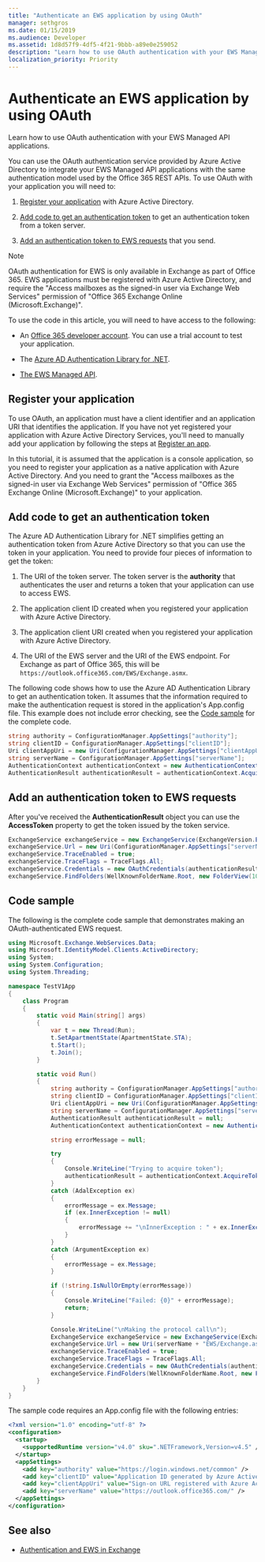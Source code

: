 ```yaml
---
title: "Authenticate an EWS application by using OAuth"
manager: sethgros
ms.date: 01/15/2019
ms.audience: Developer
ms.assetid: 1d8d57f9-4df5-4f21-9bbb-a89e0e259052
description: "Learn how to use OAuth authentication with your EWS Managed API applications."
localization_priority: Priority
---
```


<!-- markdownlint-disable MD025 -->
# Authenticate an EWS application by using OAuth
<!-- markdownlint-enable MD025 -->

Learn how to use OAuth authentication with your EWS Managed API applications.

You can use the OAuth authentication service provided by Azure Active Directory to integrate your EWS Managed API applications with the same authentication model used by the Office 365 REST APIs. To use OAuth with your application you will need to:

1. [Register your application](#register-your-application) with Azure Active Directory.

2. [Add code to get an authentication token](#add-code-to-get-an-authentication-token) to get an authentication token from a token server.

3. [Add an authentication token to EWS requests](#add-an-authentication-token-to-ews-requests) that you send.

> [!NOTE]
> OAuth authentication for EWS is only available in Exchange as part of Office 365. EWS applications must be registered with Azure Active Directory, and require the "Access mailboxes as the signed-in user via Exchange Web Services" permission of "Office 365 Exchange Online (Microsoft.Exchange)".

To use the code in this article, you will need to have access to the following:

- An [Office 365 developer account](https://docs.microsoft.com/en-us/office/developer-program/office-365-developer-program). You can use a trial account to test your application.

- The [Azure AD Authentication Library for .NET](https://docs.microsoft.com/en-us/azure/active-directory/develop/active-directory-authentication-libraries).

- [The EWS Managed API](https://github.com/officedev/ews-managed-api).

## Register your application

To use OAuth, an application must have a client identifier and an application URI that identifies the application. If you have not yet registered your application with Azure Active Directory Services, you'll need to manually add your application by following the steps at [Register an app](https://docs.microsoft.com/azure/active-directory/develop/quickstart-v1-add-azure-ad-app).

In this tutorial, it is assumed that the application is a console application, so you need to register your application as a native application with Azure Active Directory. And you need to grant the "Access mailboxes as the signed-in user via Exchange Web Services" permission of "Office 365 Exchange Online (Microsoft.Exchange)" to your application.

## Add code to get an authentication token

The Azure AD Authentication Library for .NET simplifies getting an authentication token from Azure Active Directory so that you can use the token in your application. You need to provide four pieces of information to get the token:

1. The URI of the token server. The token server is the **authority** that authenticates the user and returns a token that your application can use to access EWS.

2. The application client ID created when you registered your application with Azure Active Directory.

3. The application client URI created when you registered your application with Azure Active Directory.

4. The URI of the EWS server and the URI of the EWS endpoint. For Exchange as part of Office 365, this will be `https://outlook.office365.com/EWS/Exchange.asmx`.

The following code shows how to use the Azure AD Authentication Library to get an authentication token. It assumes that the information required to make the authentication request is stored in the application's App.config file. This example does not include error checking, see the [Code sample](#code-sample) for the complete code.

```cs
string authority = ConfigurationManager.AppSettings["authority"];
string clientID = ConfigurationManager.AppSettings["clientID"];
Uri clientAppUri = new Uri(ConfigurationManager.AppSettings["clientAppUri"]);
string serverName = ConfigurationManager.AppSettings["serverName"];
AuthenticationContext authenticationContext = new AuthenticationContext(authority, false);
AuthenticationResult authenticationResult = authenticationContext.AcquireTokenAsync(serverName, clientID, clientAppUri, new PlatformParameters(PromptBehavior.Always)).Result;
```

## Add an authentication token to EWS requests

After you've received the **AuthenticationResult** object you can use the **AccessToken** property to get the token issued by the token service.

```cs
ExchangeService exchangeService = new ExchangeService(ExchangeVersion.Exchange2013_SP1);
exchangeService.Url = new Uri(ConfigurationManager.AppSettings["serverName"] + "EWS/Exchange.asmx");
exchangeService.TraceEnabled = true;
exchangeService.TraceFlags = TraceFlags.All;
exchangeService.Credentials = new OAuthCredentials(authenticationResult.AccessToken);
exchangeService.FindFolders(WellKnownFolderName.Root, new FolderView(10));
```

## Code sample

The following is the complete code sample that demonstrates making an OAuth-authenticated EWS request.

```cs
using Microsoft.Exchange.WebServices.Data;
using Microsoft.IdentityModel.Clients.ActiveDirectory;
using System;
using System.Configuration;
using System.Threading;

namespace TestV1App
{
    class Program
    {
        static void Main(string[] args)
        {
            var t = new Thread(Run);
            t.SetApartmentState(ApartmentState.STA);
            t.Start();
            t.Join();
        }

        static void Run()
        {
            string authority = ConfigurationManager.AppSettings["authority"];
            string clientID = ConfigurationManager.AppSettings["clientID"];
            Uri clientAppUri = new Uri(ConfigurationManager.AppSettings["clientAppUri"]);
            string serverName = ConfigurationManager.AppSettings["serverName"];
            AuthenticationResult authenticationResult = null;
            AuthenticationContext authenticationContext = new AuthenticationContext(authority, false);

            string errorMessage = null;

            try
            {
                Console.WriteLine("Trying to acquire token");
                authenticationResult = authenticationContext.AcquireTokenAsync(serverName, clientID, clientAppUri, new PlatformParameters(PromptBehavior.Always)).Result;
            }
            catch (AdalException ex)
            {
                errorMessage = ex.Message;
                if (ex.InnerException != null)
                {
                    errorMessage += "\nInnerException : " + ex.InnerException.Message;
                }
            }
            catch (ArgumentException ex)
            {
                errorMessage = ex.Message;
            }

            if (!string.IsNullOrEmpty(errorMessage))
            {
                Console.WriteLine("Failed: {0}" + errorMessage);
                return;
            }

            Console.WriteLine("\nMaking the protocol call\n");
            ExchangeService exchangeService = new ExchangeService(ExchangeVersion.Exchange2013_SP1);
            exchangeService.Url = new Uri(serverName + "EWS/Exchange.asmx");
            exchangeService.TraceEnabled = true;
            exchangeService.TraceFlags = TraceFlags.All;
            exchangeService.Credentials = new OAuthCredentials(authenticationResult.AccessToken);
            exchangeService.FindFolders(WellKnownFolderName.Root, new FolderView(10));
        }
    }
}
```

The sample code requires an App.config file with the following entries:

```xml
<?xml version="1.0" encoding="utf-8" ?>
<configuration>
  <startup>
    <supportedRuntime version="v4.0" sku=".NETFramework,Version=v4.5" />
  </startup>
  <appSettings>
    <add key="authority" value="https://login.windows.net/common" />
    <add key="clientID" value="Application ID generated by Azure Active Directory"/>
    <add key="clientAppUri" value="Sign-on URL registered with Azure Active Directory"/>
    <add key="serverName" value="https://outlook.office365.com/" />
  </appSettings>
</configuration>
```

## See also

- [Authentication and EWS in Exchange](authentication-and-ews-in-exchange.md)

